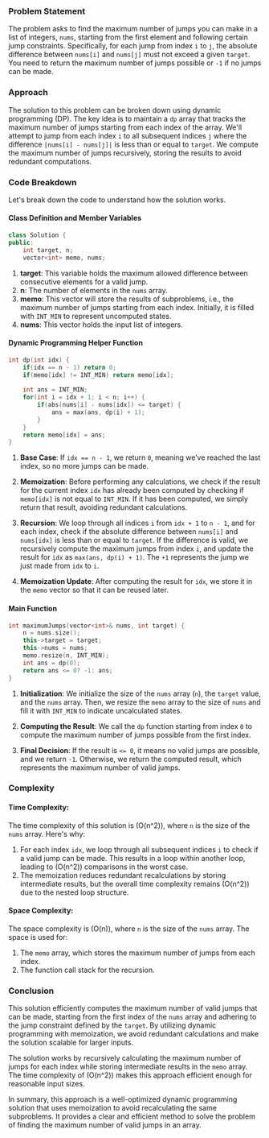 ### Problem Statement

The problem asks to find the maximum number of jumps you can make in a list of integers, `nums`, starting from the first element and following certain jump constraints. Specifically, for each jump from index `i` to `j`, the absolute difference between `nums[i]` and `nums[j]` must not exceed a given `target`. You need to return the maximum number of jumps possible or `-1` if no jumps can be made.

### Approach

The solution to this problem can be broken down using dynamic programming (DP). The key idea is to maintain a `dp` array that tracks the maximum number of jumps starting from each index of the array. We'll attempt to jump from each index `i` to all subsequent indices `j` where the difference `|nums[i] - nums[j]|` is less than or equal to `target`. We compute the maximum number of jumps recursively, storing the results to avoid redundant computations.

### Code Breakdown

Let's break down the code to understand how the solution works.

#### Class Definition and Member Variables

```cpp
class Solution {
public:
    int target, n;
    vector<int> memo, nums;
```

1. **target**: This variable holds the maximum allowed difference between consecutive elements for a valid jump.
2. **n**: The number of elements in the `nums` array.
3. **memo**: This vector will store the results of subproblems, i.e., the maximum number of jumps starting from each index. Initially, it is filled with `INT_MIN` to represent uncomputed states.
4. **nums**: This vector holds the input list of integers.

#### Dynamic Programming Helper Function

```cpp
int dp(int idx) {
    if(idx == n - 1) return 0;
    if(memo[idx] != INT_MIN) return memo[idx];
    
    int ans = INT_MIN;
    for(int i = idx + 1; i < n; i++) {
        if(abs(nums[i] - nums[idx]) <= target) {
            ans = max(ans, dp(i) + 1);
        }
    }
    return memo[idx] = ans;
}
```

1. **Base Case**: If `idx == n - 1`, we return `0`, meaning we’ve reached the last index, so no more jumps can be made.
   
2. **Memoization**: Before performing any calculations, we check if the result for the current index `idx` has already been computed by checking if `memo[idx]` is not equal to `INT_MIN`. If it has been computed, we simply return that result, avoiding redundant calculations.

3. **Recursion**: We loop through all indices `i` from `idx + 1` to `n - 1`, and for each index, check if the absolute difference between `nums[i]` and `nums[idx]` is less than or equal to `target`. If the difference is valid, we recursively compute the maximum jumps from index `i`, and update the result for `idx` as `max(ans, dp(i) + 1)`. The `+1` represents the jump we just made from `idx` to `i`.

4. **Memoization Update**: After computing the result for `idx`, we store it in the `memo` vector so that it can be reused later.

#### Main Function

```cpp
int maximumJumps(vector<int>& nums, int target) {
    n = nums.size();
    this->target = target;
    this->nums = nums;
    memo.resize(n, INT_MIN);
    int ans = dp(0);
    return ans <= 0? -1: ans;
}
```

1. **Initialization**: We initialize the size of the `nums` array (`n`), the `target` value, and the `nums` array. Then, we resize the `memo` array to the size of `nums` and fill it with `INT_MIN` to indicate uncalculated states.

2. **Computing the Result**: We call the `dp` function starting from index `0` to compute the maximum number of jumps possible from the first index.

3. **Final Decision**: If the result is `<= 0`, it means no valid jumps are possible, and we return `-1`. Otherwise, we return the computed result, which represents the maximum number of valid jumps.

### Complexity

#### Time Complexity:
The time complexity of this solution is \(O(n^2)\), where `n` is the size of the `nums` array. Here's why:
1. For each index `idx`, we loop through all subsequent indices `i` to check if a valid jump can be made. This results in a loop within another loop, leading to \(O(n^2)\) comparisons in the worst case.
2. The memoization reduces redundant recalculations by storing intermediate results, but the overall time complexity remains \(O(n^2)\) due to the nested loop structure.

#### Space Complexity:
The space complexity is \(O(n)\), where `n` is the size of the `nums` array. The space is used for:
1. The `memo` array, which stores the maximum number of jumps from each index.
2. The function call stack for the recursion.

### Conclusion

This solution efficiently computes the maximum number of valid jumps that can be made, starting from the first index of the `nums` array and adhering to the jump constraint defined by the `target`. By utilizing dynamic programming with memoization, we avoid redundant calculations and make the solution scalable for larger inputs.

The solution works by recursively calculating the maximum number of jumps for each index while storing intermediate results in the `memo` array. The time complexity of \(O(n^2)\) makes this approach efficient enough for reasonable input sizes.

In summary, this approach is a well-optimized dynamic programming solution that uses memoization to avoid recalculating the same subproblems. It provides a clear and efficient method to solve the problem of finding the maximum number of valid jumps in an array.